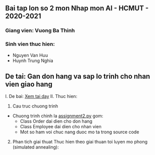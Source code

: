 ## Bai tap lon so 2 mon Nhap mon AI - HCMUT - 2020-2021
### Giang vien: Vuong Ba Thinh
### Sinh vien thuc hien:
- Nguyen Van Huu
- Huynh Trung Nghia

## De tai: Gan don hang va sap lo trinh cho nhan vien giao hang
I. De bai: [Xem tai day](https://github.com/huunguyencs/AI_Intro_Assignment/blob/main/Assignment2/BTL2.pdf)
II. Thuc hien:
1. Cau truc chuong trinh
- Chuong trinh chinh la [assignment2.py](https://github.com/huunguyencs/AI_Intro_Assignment/blob/main/Assignment2/assignment2.py) gom:
    - Class Order dai dien cho don hang
    - Class Employee dai dien cho nhan vien
    - Mot so ham voi chuc nang duoc mo ta trong source code
2. Phan tich giai thuat
Thuc hien theo giai thuan toi luyen mo phong (simulated annealing):
